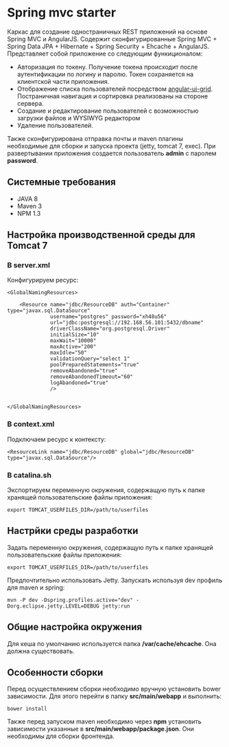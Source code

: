 # Spring mvc starter

Каркас для создание одностраничных REST приложений на основе Spring MVC и AngularJS. Содержит сконфигурированные Spring MVC + Spring Data JPA + Hibernate + Spring Security + Ehcache + AngularJS.
Представляет собой приложение со следующим функиционалом:

* Авторизация по токену. Получение токена происходит после аутентификации по логину и паролю. Токен сохраняется на клиентской части приложения.
* Отображение списка пользователей посредством [angular-ui-grid](http://ui-grid.info/). Постраничная навигация и сортировка реализованы на стороне сервера.
* Создание и редактирование пользователей с возможностью загрузки файлов и WYSIWYG редактором
* Удаление пользователей.

Также сконфигурирована отправка почты и maven плагины необходимые для сборки и запуска проекта (jetty, tomcat 7, exec). При развертывании приложения создается пользователь **admin** с паролем **password**.

## Системные требования

* JAVA 8
* Maven 3
* NPM 1.3

## Настройка производственной среды для Tomcat 7

### В server.xml

Конфигурируем ресурс:

```
<GlobalNamingResources>

    <Resource name="jdbc/ResourceDB" auth="Container" type="javax.sql.DataSource"
              username="postgres" password="xh48u56"
              url="jdbc:postgresql://192.168.56.101:5432/dbname"
              driverClassName="org.postgresql.Driver"
              initialSize="10" 
              maxWait="10000"
              maxActive="200" 
              maxIdle="50"
              validationQuery="select 1"
              poolPreparedStatements="true"
              removeAbandoned="true"
              removeAbandonedTimeout="60"
              logAbandoned="true"
              />


</GlobalNamingResources>
```

### В context.xml

Подключаем ресурс к контексту:

```
<ResourceLink name="jdbc/ResourceDB" global="jdbc/ResourceDB" type="javax.sql.DataSource"/>
```

### В catalina.sh

Экспортируем переменную окружения, содержащую путь к папке хранящей пользовательские файлы приложения:

```
export TOMCAT_USERFILES_DIR=/path/to/userfiles
```

## Настрйки среды разработки

Задать переменную окружения, содержащую путь к папке хранящей пользовательские файлы приложения:

```
export TOMCAT_USERFILES_DIR=/path/to/userfiles
```

Предпочтительно использовать Jetty. Запускать используя dev профиль для maven и spring:

```
mvn -P dev -Dspring.profiles.active="dev" -Dorg.eclipse.jetty.LEVEL=DEBUG jetty:run
```


## Общие настройка окружения

Для кеша по умолчанию используется папка **/var/cache/ehcache**. Она должна существовать.

## Особенности сборки

Перед осуществлением сборки необходимо вручную установить bower зависимости. Для этого перейти в папку **src/main/webapp** и выполнить:

```
bower install
```

Также перед запуском maven необходимо через **npm** установить зависимости указанные в **src/main/webapp/package.json**. Они необходимы для сборки фронтенда.